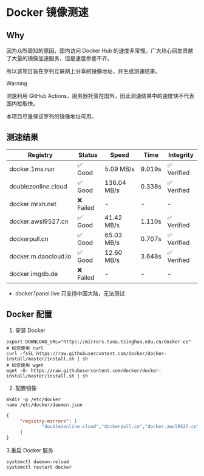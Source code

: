 # Docker 镜像测速

## Why

因为众所周知的原因，国内访问 Docker Hub 的速度非常慢。广大热心网友贡献了大量的镜像加速服务，但是速度参差不齐。


所以该项目旨在罗列互联网上分享的镜像地址，并生成测速结果。

> [!WARNING]
> 测速利用 GitHub Actions，服务器托管在国外，因此测速结果中的速度快不代表国内拉取快。
>

本项目尽量保证罗列的镜像地址可用。

## 测速结果

| Registry | Status | Speed | Time | Integrity |
|----------|--------|-------|------|-----------|
| docker.1ms.run | ✅ Good | 5.09 MB/s | 9.019s | ✅ Verified |
| doublezonline.cloud | ✅ Good | 136.04 MB/s | 0.338s | ✅ Verified |
| docker.mrxn.net | ❌ Failed | - | - | - |
| docker.awsl9527.cn | ✅ Good | 41.42 MB/s | 1.110s | ✅ Verified |
| dockerpull.cn | ✅ Good | 65.03 MB/s | 0.707s | ✅ Verified |
| docker.m.daocloud.io | ✅ Good | 12.60 MB/s | 3.648s | ✅ Verified |
| docker.imgdb.de | ❌ Failed | - | - | - |

- docker.1panel.live 只支持中国大陆，无法测试

## Docker 配置

1. 安装 Docker
```shell
export DOWNLOAD_URL="https://mirrors.tuna.tsinghua.edu.cn/docker-ce"
# 如您使用 curl
curl -fsSL https://raw.githubusercontent.com/docker/docker-install/master/install.sh | sh
# 如您使用 wget
wget -O- https://raw.githubusercontent.com/docker/docker-install/master/install.sh | sh
```

2. 配置镜像

```shell
mkdir -p /etc/docker
nano /etc/docker/daemon.json
```

```json
{
     "registry-mirrors": [
             "doublezonline.cloud","dockerpull.cn","docker.awsl9527.cn"
     ]
}
```

 3.重启 Docker 服务
```shell
systemctl daemon-reload
systemctl restart docker
```
